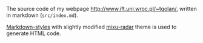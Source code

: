 The source code of my webpage <http://www.ift.uni.wroc.pl/~tgolan/>, written in markdown (`src/index.md`).

[Markdown-styles](http://mixu.net/markdown-styles/) with slightly modified [mixu-radar](http://mixu.net/markdown-styles/#mixu-radar) theme is used to generate HTML code.
